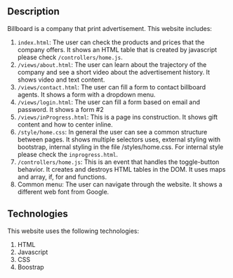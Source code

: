 ## Description
Billboard is a company that print advertisement. This website includes:

1. `index.html`: The user can check the products and prices that the company offers. It shows an HTML table that is created by javascript please check `/controllers/home.js`.
2. `/views/about.html`: The user can learn about the trajectory of the company and see a short video about the advertisement history. It shows video and text content.
3. `/views/contact.html`: The user can fill a form to contact billboard agents. It shows a form with a dropdown menu.
4. `/views/login.html`: The user can fill a form based on email and password. It shows a form #2
5. `/views/inProgress.html`: This is a page ins construction. It shows gift content and how to center inline.
6. `/style/home.css`: In general the user can see a common structure between pages. It shows multiple selectors uses, external styling with bootstrap, internal styling in the file /styles/home.css. For internal style please check the `inprogress.html`.
7.  `/controllers/home.js`: This is an event that handles the toggle-button behavior. It creates and destroys HTML tables in the DOM. It uses maps and array, if, for and functions.
9. Common menu: The user can navigate through the website. It shows a different web font from Google.
  
## Technologies
This website uses the following technologies:
1. HTML
2. Javascript
3. CSS
4. Boostrap